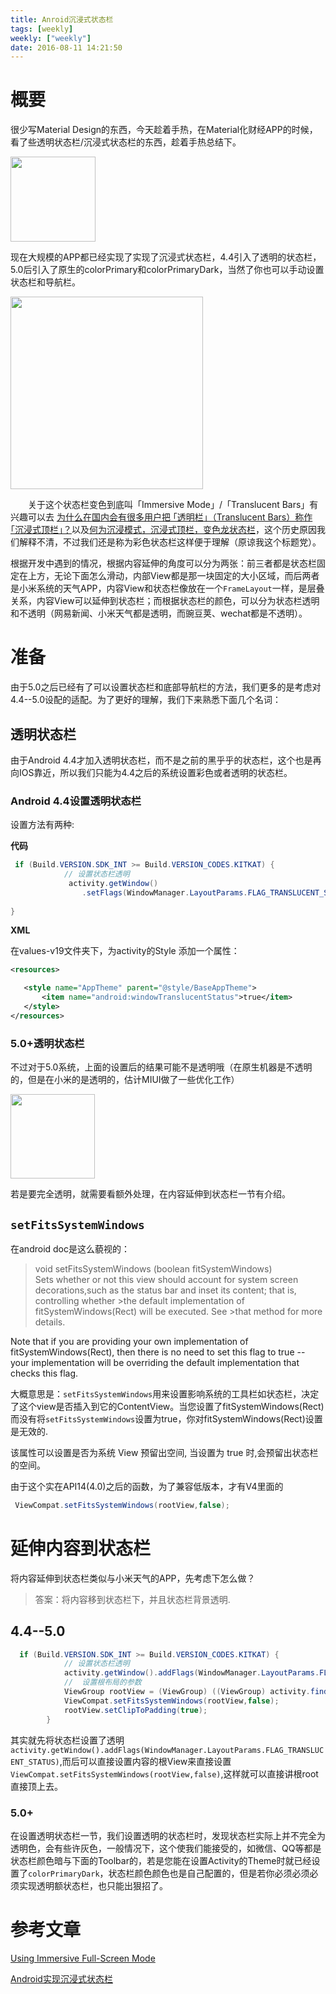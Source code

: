 ```yaml
---
title: Anroid沉浸式状态栏
tags: [weekly]
weekly: ["weekly"]
date: 2016-08-11 14:21:50
---
```


# 概要
很少写Material Design的东西，今天趁着手热，在Material化财经APP的时候，看了些透明状态栏/沉浸式状态栏的东西，趁着手热总结下。


<img src="http://7xj9f0.com1.z0.glb.clouddn.com/md/1470896523109.png" width="136"/>
<!-- more -->


现在大规模的APP都已经实现了实现了沉浸式状态栏，4.4引入了透明的状态栏，5.0后引入了原生的colorPrimary和colorPrimaryDark，当然了你也可以手动设置状态栏和导航栏。


<img src="http://7xj9f0.com1.z0.glb.clouddn.com/md/1470968884672.png" width="308"/>

&emsp;&emsp;关于这个状态栏变色到底叫「Immersive Mode」/「Translucent Bars」有兴趣可以去 [为什么在国内会有很多用户把 ｢透明栏｣（Translucent Bars）称作 ｢沉浸式顶栏｣？](http://www.zhihu.com/question/27040217)以及[何为沉浸模式，沉浸式顶栏，变色龙状态栏](https://www.zhihu.com/question/24908570)，这个历史原因我们解释不清，不过我们还是称为彩色状态栏这样便于理解（原谅我这个标题党）。

根据开发中遇到的情况，根据内容延伸的角度可以分为两张：前三者都是状态栏固定在上方，无论下面怎么滑动，内部View都是那一块固定的大小区域，而后两者是小米系统的天气APP，内容View和状态栏像放在一个`FrameLayout`一样，是层叠关系，内容View可以延伸到状态栏；而根据状态栏的颜色，可以分为状态栏透明和不透明（网易新闻、小米天气都是透明，而豌豆荚、wechat都是不透明）。
# 准备
由于5.0之后已经有了可以设置状态栏和底部导航栏的方法，我们更多的是考虑对4.4--5.0设配的适配。为了更好的理解，我们下来熟悉下面几个名词：

## 透明状态栏

由于Android 4.4才加入透明状态栏，而不是之前的黑乎乎的状态栏，这个也是再向IOS靠近，所以我们只能为4.4之后的系统设置彩色或者透明的状态栏。

### Android 4.4设置透明状态栏
设置方法有两种:

 **代码**
```java
 if (Build.VERSION.SDK_INT >= Build.VERSION_CODES.KITKAT) {
            // 设置状态栏透明
             activity.getWindow()
                .setFlags(WindowManager.LayoutParams.FLAG_TRANSLUCENT_STATUS, WindowManager.LayoutParams.FLAG_TRANSLUCENT_STATUS);
            
}
```

**XML**

 在values-v19文件夹下，为activity的Style 添加一个属性：
 
 ```xml
 <resources>

    <style name="AppTheme" parent="@style/BaseAppTheme">
        <item name="android:windowTranslucentStatus">true</item>
    </style>
</resources>
 ```


### 5.0+透明状态栏
不过对于5.0系统，上面的设置后的结果可能不是透明哦（在原生机器是不透明的，但是在小米的是透明的，估计MIUI做了一些优化工作）

<img src="http://7xj9f0.com1.z0.glb.clouddn.com/md/1470904408961.png" width="135"/>

若是要完全透明，就需要看额外处理，在内容延伸到状态栏一节有介绍。


## `setFitsSystemWindows`

在android doc是这么藐视的：

>void setFitsSystemWindows (boolean fitSystemWindows)    
>Sets whether or not this view should account for system screen decorations,such as the status bar and inset its content; that is, controlling whether >the default implementation of fitSystemWindows(Rect) will be executed. See >that method for more details.

Note that if you are providing your own implementation of fitSystemWindows(Rect), then there is no need to set this flag to true -- your implementation will be overriding the default implementation that checks this flag.

大概意思是：`setFitsSystemWindows`用来设置影响系统的工具栏如状态栏，决定了这个view是否插入到它的ContentView。当您设置了fitSystemWindows(Rect)而没有将`setFitsSystemWindows`设置为true，你对fitSystemWindows(Rect)设置是无效的.

该属性可以设置是否为系统 View 预留出空间, 当设置为 true 时,会预留出状态栏的空间。

由于这个实在API14(4.0)之后的函数，为了兼容低版本，才有V4里面的
```java     
 ViewCompat.setFitsSystemWindows(rootView,false);
```


 
# 延伸内容到状态栏
将内容延伸到状态栏类似与小米天气的APP，先考虑下怎么做？

>答案：将内容移到状态栏下，并且状态栏背景透明.

## 4.4--5.0

```java    
  if (Build.VERSION.SDK_INT >= Build.VERSION_CODES.KITKAT) {
            // 设置状态栏透明
            activity.getWindow().addFlags(WindowManager.LayoutParams.FLAG_TRANSLUCENT_STATUS);
            //  设置根布局的参数
            ViewGroup rootView = (ViewGroup) ((ViewGroup) activity.findViewById(android.R.id.content)).getChildAt(0);
            ViewCompat.setFitsSystemWindows(rootView,false);
            rootView.setClipToPadding(true);
        }
```

其实就先将状态栏设置了透明`activity.getWindow().addFlags(WindowManager.LayoutParams.FLAG_TRANSLUCENT_STATUS)`,而后可以直接设置内容的根View来直接设置`ViewCompat.setFitsSystemWindows(rootView,false)`,这样就可以直接讲根root直接顶上去。


### 5.0+

在设置透明状态栏一节，我们设置透明的状态栏时，发现状态栏实际上并不完全为透明色，会有些许灰色，一般情况下，这个使我们能接受的，如微信、QQ等都是状态栏颜色暗与下面的Toolbar的，若是您能在设置Activity的Theme时就已经设置了`colorPrimaryDark`，状态栏颜色颜色也是自己配置的，但是若你必须必须必须实现透明额状态栏，也只能出狠招了。









# 参考文章
[Using Immersive Full-Screen Mode](https://developer.android.com/training/system-ui/immersive.html?hl=zh-cn#nonsticky)


[Android实现沉浸式状态栏](http://blog.csdn.net/sbsujjbcy/article/details/48391863) 






